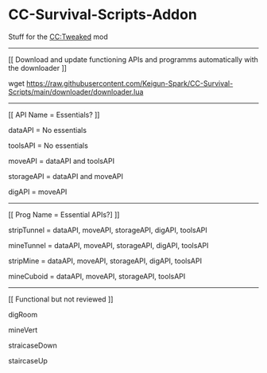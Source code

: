 # CC-Survival-Scripts-Addon

Stuff for the [CC:Tweaked](https://www.curseforge.com/minecraft/mc-mods/cc-tweaked) mod

----

[[ Download and update functioning APIs and programms automatically with the downloader ]]

wget https://raw.githubusercontent.com/Keigun-Spark/CC-Survival-Scripts/main/downloader/downloader.lua

----

[[ API Name = Essentials? ]]

dataAPI = No essentials

toolsAPI = No essentials

moveAPI = dataAPI and toolsAPI

storageAPI = dataAPI and moveAPI

digAPI = moveAPI

----

[[ Prog Name = Essential APIs?] ]]

stripTunnel = dataAPI, moveAPI, storageAPI, digAPI, toolsAPI

mineTunnel = dataAPI, moveAPI, storageAPI, digAPI, toolsAPI

stripMine = dataAPI, moveAPI, storageAPI, digAPI, toolsAPI

mineCuboid = dataAPI, moveAPI, storageAPI, toolsAPI

----

[[ Functional but not reviewed ]]

digRoom

mineVert

straicaseDown

staircaseUp

